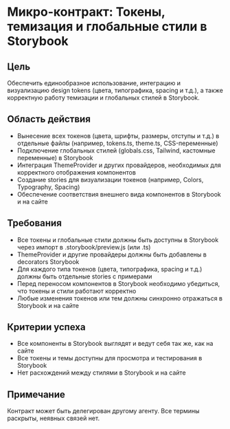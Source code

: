 # Микро-контракт: Токены, темизация и глобальные стили в Storybook

## Цель
Обеспечить единообразное использование, интеграцию и визуализацию design tokens (цвета, типографика, spacing и т.д.), а также корректную работу темизации и глобальных стилей в Storybook.

## Область действия
- Вынесение всех токенов (цвета, шрифты, размеры, отступы и т.д.) в отдельные файлы (например, tokens.ts, theme.ts, CSS-переменные)
- Подключение глобальных стилей (globals.css, Tailwind, кастомные переменные) в Storybook
- Интеграция ThemeProvider и других провайдеров, необходимых для корректного отображения компонентов
- Создание stories для визуализации токенов (например, Colors, Typography, Spacing)
- Обеспечение соответствия внешнего вида компонентов в Storybook и на сайте

## Требования
- Все токены и глобальные стили должны быть доступны в Storybook через импорт в .storybook/preview.js (или .ts)
- ThemeProvider и другие провайдеры должны быть добавлены в decorators Storybook
- Для каждого типа токенов (цвета, типографика, spacing и т.д.) должны быть отдельные stories с примерами
- Перед переносом компонентов в Storybook необходимо убедиться, что токены и стили работают корректно
- Любые изменения токенов или тем должны синхронно отражаться в Storybook и на сайте

## Критерии успеха
- Все компоненты в Storybook выглядят и ведут себя так же, как на сайте
- Все токены и темы доступны для просмотра и тестирования в Storybook
- Нет расхождений между стилями в Storybook и на сайте

## Примечание
Контракт может быть делегирован другому агенту. Все термины раскрыты, неявных связей нет. 